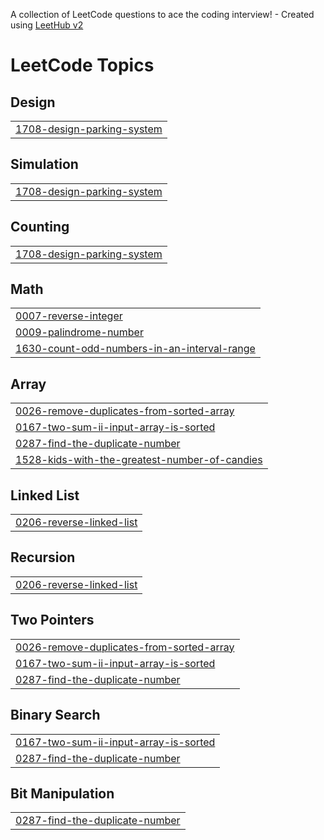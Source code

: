 A collection of LeetCode questions to ace the coding interview! - Created using [LeetHub v2](https://github.com/arunbhardwaj/LeetHub-2.0)
<!---LeetCode Topics Start-->
# LeetCode Topics
## Design
|  |
| ------- |
| [1708-design-parking-system](https://github.com/mrrknaidu117/DSA_codes/tree/master/1708-design-parking-system) |
## Simulation
|  |
| ------- |
| [1708-design-parking-system](https://github.com/mrrknaidu117/DSA_codes/tree/master/1708-design-parking-system) |
## Counting
|  |
| ------- |
| [1708-design-parking-system](https://github.com/mrrknaidu117/DSA_codes/tree/master/1708-design-parking-system) |
## Math
|  |
| ------- |
| [0007-reverse-integer](https://github.com/mrrknaidu117/DSA_codes/tree/master/0007-reverse-integer) |
| [0009-palindrome-number](https://github.com/mrrknaidu117/DSA_codes/tree/master/0009-palindrome-number) |
| [1630-count-odd-numbers-in-an-interval-range](https://github.com/mrrknaidu117/DSA_codes/tree/master/1630-count-odd-numbers-in-an-interval-range) |
## Array
|  |
| ------- |
| [0026-remove-duplicates-from-sorted-array](https://github.com/mrrknaidu117/DSA_codes/tree/master/0026-remove-duplicates-from-sorted-array) |
| [0167-two-sum-ii-input-array-is-sorted](https://github.com/mrrknaidu117/DSA_codes/tree/master/0167-two-sum-ii-input-array-is-sorted) |
| [0287-find-the-duplicate-number](https://github.com/mrrknaidu117/DSA_codes/tree/master/0287-find-the-duplicate-number) |
| [1528-kids-with-the-greatest-number-of-candies](https://github.com/mrrknaidu117/DSA_codes/tree/master/1528-kids-with-the-greatest-number-of-candies) |
## Linked List
|  |
| ------- |
| [0206-reverse-linked-list](https://github.com/mrrknaidu117/DSA_codes/tree/master/0206-reverse-linked-list) |
## Recursion
|  |
| ------- |
| [0206-reverse-linked-list](https://github.com/mrrknaidu117/DSA_codes/tree/master/0206-reverse-linked-list) |
## Two Pointers
|  |
| ------- |
| [0026-remove-duplicates-from-sorted-array](https://github.com/mrrknaidu117/DSA_codes/tree/master/0026-remove-duplicates-from-sorted-array) |
| [0167-two-sum-ii-input-array-is-sorted](https://github.com/mrrknaidu117/DSA_codes/tree/master/0167-two-sum-ii-input-array-is-sorted) |
| [0287-find-the-duplicate-number](https://github.com/mrrknaidu117/DSA_codes/tree/master/0287-find-the-duplicate-number) |
## Binary Search
|  |
| ------- |
| [0167-two-sum-ii-input-array-is-sorted](https://github.com/mrrknaidu117/DSA_codes/tree/master/0167-two-sum-ii-input-array-is-sorted) |
| [0287-find-the-duplicate-number](https://github.com/mrrknaidu117/DSA_codes/tree/master/0287-find-the-duplicate-number) |
## Bit Manipulation
|  |
| ------- |
| [0287-find-the-duplicate-number](https://github.com/mrrknaidu117/DSA_codes/tree/master/0287-find-the-duplicate-number) |
<!---LeetCode Topics End-->
